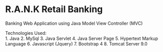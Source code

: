 # R.A.N.K Retail Banking


Banking Web Application using Java Model View Controller (MVC)

Technologies Used:  
                  1. Java
                  2. MySql
                  3. Java Servlet
                  4. Java Server Page
                  5. Hypertext Markup Language
                  6. Javascript (Jquery)
                  7. Bootstrap 4
                  8. Tomcat Server 9.0
